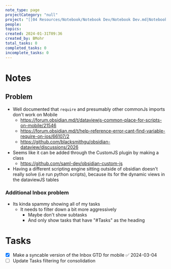 ```yaml
---
note_type: page
projectCategory: "null"
project: "[[04 Resources/Notebook/Notebook Dev/Notebook Dev.md|Notebook Dev]]"
people: 
topics: 
created: 2024-01-31T09:36
created_by: BMohr
total_tasks: 0
completed_tasks: 0
incomplete_tasks: 0
---
```

# Notes
## Problem
- Well documented that `require` and presumably other commonJs imports don't work on Mobile
	- https://forum.obsidian.md/t/dataviewjs-common-place-for-scripts-on-mobile/21546
	- https://forum.obsidian.md/t/help-reference-error-cant-find-variable-require-on-ios/66107/2
	- https://github.com/blacksmithgu/obsidian-dataview/discussions/2026
- Seems like it can be added through the CustomJS plugin by making a class
	- https://github.com/saml-dev/obsidian-custom-js
- Having a different scripting engine sitting outside of obsidian doesn't really solve (i.e run python scripts), because its for the dynamic views in the dataviewJS tables

### Additional Inbox problem
- Its kinda spammy showing all of my tasks
	- It needs to filter down a bit more aggressively
		- Maybe don't show subtasks
		- And only show tasks that have "#Tasks" as the heading
# Tasks
- [x] Make a syncable version of the Inbox GTD for mobile ✅ 2024-03-04
- [ ] Update Tasks filtering for consolidation 